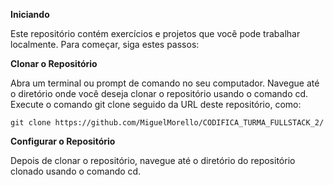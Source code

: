 **Iniciando**

Este repositório contém exercícios e projetos que você pode trabalhar localmente. Para começar, siga estes passos:

**Clonar o Repositório**

Abra um terminal ou prompt de comando no seu computador.
Navegue até o diretório onde você deseja clonar o repositório usando o comando cd.
Execute o comando git clone seguido da URL deste repositório, como:

``git clone https://github.com/MiguelMorello/CODIFICA_TURMA_FULLSTACK_2/``

**Configurar o Repositório**

Depois de clonar o repositório, navegue até o diretório do repositório clonado usando o comando cd.
